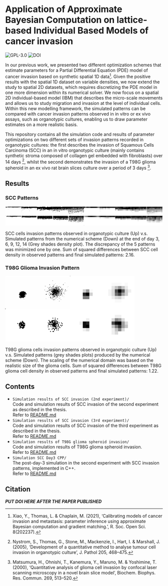 # Application of Approximate Bayesian Computation on lattice-based Individual Based Models of cancer invasion

![GPL-3.0](https://img.shields.io/badge/license-GPL--3.0-green) ![DOI](https://img.shields.io/badge/DOI-Unpublished-blue)

In our previous work, we presented two different optimization schemes that estimate parameters for a Partial Differential Equation (PDE) model of cancer invasion based on synthetic spatial 1D data[^1]. Given the positive results with the spatial 1D dataset on variable densities, we now extend the study to spatial 2D datasets, which requires discretizing the PDE model in one more dimension within its numerical solver. We now focus on a spatial 2D individual-based model (IBM) that describes the micro-scale movements and allows us to study migration and invasion at the level of individual cells. Within this new modelling framework, the simulated patterns can be compared with cancer invasion patterns observed in in vitro or ex vivo assays, such as organotypic cultures, enabling us to draw parameter estimates on a more realistic basis. 

This repository contains all the simulation code and results of parameter optimizations on two different sets of invasion patterns recorded in organotypic cultures: the first describes the invasion of Squamous Cells Carcinoma (SCC) in an in vitro organotypic culture (mainly contains synthetic stroma composed of collagen gel embedded with fibroblasts) over 14 days [^2], whilst the second demonstrates the invasion of a T98G glioma spheroid in an ex vivo rat brain slices culture over a period of 3 days [^3].

[^1]: Xiao, Y., Thomas, L. & Chaplain, M. (2021), ‘Calibrating models of cancer invasion and metastasis: parameter inference using approximate Bayesian computation and gradient matching.’, R. Soc. Open Sci. 8(202237).
[^2]: Nystrom, S., Thomas, G., Stone, M., Mackenzie, I., Hart, I. & Marshall, J. (2005), ‘Development of a quantitative method to analyse tumour cell invasion in organotypic culture’, J. Pathol 205, 468–475.
[^3]: Matsumura, H., Ohnishi, T., Kanemura, Y., Maruno, M. & Yoshimine, T. (2000), ‘Quantitative analysis of glioma cell invasion by confocal laser scanning microscopy in a novel brain slice model’, Biochem. Biophys. Res. Commun. 269, 513–520.

## Results

### SCC Patterns

![SCC_res](img/SCC_res.png)

SCC cells invasion patterns observed in organotypic culture (Up) v.s. Simulated patterns from the numerical scheme (Down) at the end of day 3, 6, 9, 12, 14 (Grey shades density plot). The discrepancy of the 5 patterns was minimized one by one. Sum of squared differences between SCC cell density in observed patterns and final simulated patterns: 2.16.

### T98G Glioma Invasion Pattern

<img src="img/T98g_res.png" alt="T98g_res" style="zoom:50%;" />

T98G glioma cells invasion patterns observed in organotypic culture (Up) v.s. Simulated patterns (grey shades plots) produced by the numerical scheme (Down). The scaling of the numerical domain was based on the realistic size of the glioma cells. Sum of squared differences between T98G glioma cell density in observed patterns and final simulated patterns: 1.22.

## Contents

- `Simulation results of SCC invasion (2nd experiment)/` </br>
  Code and simulation results of SCC invasion of the second experiment as described in the thesis. </br>
  Refer to [README.md](https://github.com/ycx12341/2D-sim-res/blob/main/Simulation%20results%20of%20SCC%20invasion%20(2nd%20experiment)/README.md)
- `Simulation results of SCC invasion (3rd experiment)/`</br>
  Code and simulation results of SCC invasion of the third experiment as described in the thesis.</br>
  Refer to [README.md](https://github.com/ycx12341/2D-sim-res/blob/main/Simulation%20results%20of%20SCC%20invasion%20(3rd%20experiment)/README.md)
- `Simulation results of T98G glioma spheroid invasion/`<br>
  Code and simulation results of T98G glioma spheroid invasion.</br>
  Refer to [README.md](https://github.com/ycx12341/2D-sim-res/blob/main/Simulation%20results%20of%20T98G%20glioma%20spheroid%20invasion/README.md)
- `Simulation SCC Day3 CPP/` </br>
  The post-day-3 simulation in the second experiment with SCC invasion patterns, implemented in C++.</br>
  Refer to [README.md](https://github.com/ycx12341/2D-sim-res/blob/main/Simulation%20SCC%20Day3%20CPP/README.md)

## Citation

***PUT DOI HERE AFTER THE PAPER PUBLISHED***
